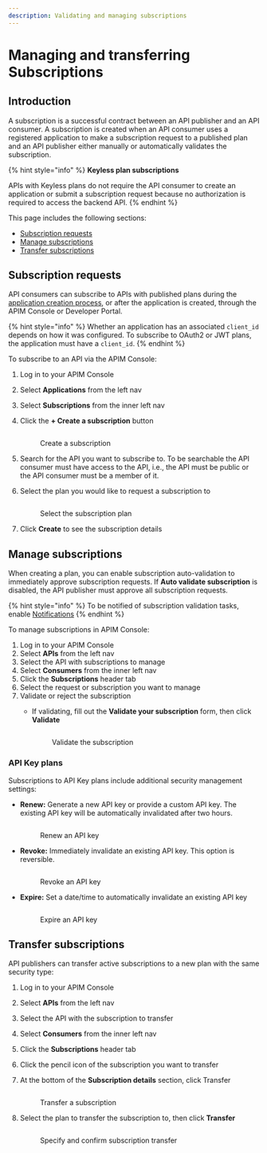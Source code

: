 ```yaml
---
description: Validating and managing subscriptions
---
```


# Managing and transferring Subscriptions

## Introduction

A subscription is a successful contract between an API publisher and an API consumer. A subscription is created when an API consumer uses a registered application to make a subscription request to a published plan and an API publisher either manually or automatically validates the subscription.

{% hint style="info" %}
**Keyless plan subscriptions**

APIs with Keyless plans do not require the API consumer to create an application or submit a subscription request because no authorization is required to access the backend API.
{% endhint %}

This page includes the following sections:

* [Subscription requests](subscriptions.md#subscription-requests)
* [Manage subscriptions](subscriptions.md#manage-subscriptions)
* [Transfer subscriptions](subscriptions.md#transfer-subscriptions)

## Subscription requests

API consumers can subscribe to APIs with published plans during the [application creation process](applications.md#create-an-application), or after the application is created, through the APIM Console or Developer Portal.&#x20;

{% hint style="info" %}
Whether an application has an associated `client_id` depends on how it was configured. To subscribe to OAuth2 or JWT plans, the application must have a `client_id`.
{% endhint %}

To subscribe to an API via the APIM Console:

1. Log in to your APIM Console
2. Select **Applications** from the left nav
3. Select **Subscriptions** from the inner left nav
4.  Click the **+ Create a subscription** button&#x20;

    <figure><img src="../../../.gitbook/assets/subscription_create 2.png" alt=""><figcaption><p>Create a subscription</p></figcaption></figure>
5. Search for the API you want to subscribe to. To be searchable the API consumer must have access to the API, i.e., the API must be public or the API consumer must be a member of it.&#x20;
6.  Select the plan you would like to request a subscription to&#x20;

    <figure><img src="../../../.gitbook/assets/subscription_create.png" alt=""><figcaption><p>Select the subscription plan</p></figcaption></figure>
7. Click **Create** to see the subscription details

## Manage subscriptions

When creating a plan, you can enable subscription auto-validation to immediately approve subscription requests. If **Auto validate subscription** is disabled, the API publisher must approve all subscription requests.

{% hint style="info" %}
To be notified of subscription validation tasks, enable [Notifications](broken-reference)
{% endhint %}

To manage subscriptions in APIM Console:

1. Log in to your APIM Console
2. Select **APIs** from the left nav
3. Select the API with subscriptions to manage
4. Select **Consumers** from the inner left nav
5. Click the **Subscriptions** header tab
6. Select the request or subscription you want to manage
7. Validate or reject the subscription
   *   If validating, fill out the **Validate your subscription** form, then click **Validate**&#x20;

       <figure><img src="../../../.gitbook/assets/subscription_validate 2.png" alt=""><figcaption><p>Validate the subscription</p></figcaption></figure>

### API Key plans

Subscriptions to API Key plans include additional security management settings:

*   **Renew:** Generate a new API key or provide a custom API key. The existing API key will be automatically invalidated after two hours.&#x20;

    <figure><img src="../../../.gitbook/assets/subscription_api key renew.png" alt=""><figcaption><p>Renew an API key</p></figcaption></figure>
*   **Revoke:** Immediately invalidate an existing API key. This option is reversible.&#x20;

    <figure><img src="../../../.gitbook/assets/subscription_api key revoke.png" alt=""><figcaption><p>Revoke an API key</p></figcaption></figure>
*   **Expire:** Set a date/time to automatically invalidate an existing API key&#x20;

    <figure><img src="../../../.gitbook/assets/subscription_api key expire.png" alt=""><figcaption><p>Expire an API key</p></figcaption></figure>

## Transfer subscriptions

API publishers can transfer active subscriptions to a new plan with the same security type:

1. Log in to your APIM Console
2. Select **APIs** from the left nav
3. Select the API with the subscription to transfer
4. Select **Consumers** from the inner left nav
5. Click the **Subscriptions** header tab
6. Click the pencil icon of the subscription you want to transfer
7.  At the bottom of the **Subscription details** section, click Transfer&#x20;

    <figure><img src="../../../.gitbook/assets/subscription_transfer.png" alt=""><figcaption><p>Transfer a subscription</p></figcaption></figure>
8.  Select the plan to transfer the subscription to, then click **Transfer**&#x20;

    <figure><img src="../../../.gitbook/assets/subscription_transfer confirm.png" alt=""><figcaption><p>Specify and confirm subscription transfer</p></figcaption></figure>

